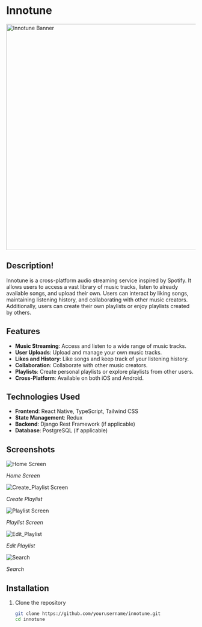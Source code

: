 # Innotune

<img src="https://github.com/manansood60/Innotune/assets/27049693/c931b3df-e8e4-419a-8d35-eb49318bf3c1" alt="Innotune Banner" width="600">

## Description!


Innotune is a cross-platform audio streaming service inspired by Spotify. It allows users to access a vast library of music tracks, listen to already available songs, and upload their own. Users can interact by liking songs, maintaining listening history, and collaborating with other music creators. Additionally, users can create their own playlists or enjoy playlists created by others.

## Features

- **Music Streaming**: Access and listen to a wide range of music tracks.
- **User Uploads**: Upload and manage your own music tracks.
- **Likes and History**: Like songs and keep track of your listening history.
- **Collaboration**: Collaborate with other music creators.
- **Playlists**: Create personal playlists or explore playlists from other users.
- **Cross-Platform**: Available on both iOS and Android.

## Technologies Used

- **Frontend**: React Native, TypeScript, Tailwind CSS
- **State Management**: Redux
- **Backend**: Django Rest Framework (if applicable)
- **Database**: PostgreSQL (if applicable)

## Screenshots

![Home Screen](https://github.com/manansood60/Innotune/assets/27049693/b2b650a1-3bf4-464b-96d3-81f910fc0be3)

*Home Screen*

![Create_Playlist Screen](https://github.com/manansood60/Innotune/assets/27049693/9890e572-6b87-4447-ab6f-b58b875c00d5)

*Create Playlist*

![Playlist Screen](https://github.com/manansood60/Innotune/assets/27049693/92001c3a-3b4f-4e69-a56c-8a9af4e6d98c)

*Playlist Screen*

![Edit_Playlist](https://github.com/manansood60/Innotune/assets/27049693/cbee688e-9ed4-4f3a-b62a-cbb4d31cd89e)

*Edit Playlist*

![Search](https://github.com/manansood60/Innotune/assets/27049693/5aa47ae8-29aa-4c72-b776-61b6215cbbab)

*Search*

## Installation

1. Clone the repository
   ```bash
   git clone https://github.com/yourusername/innotune.git
   cd innotune
